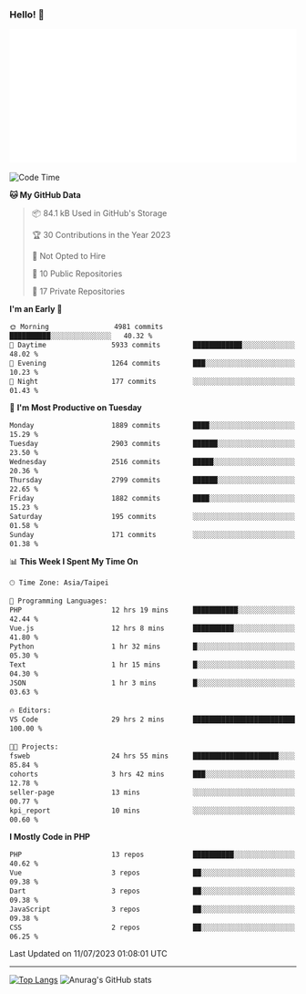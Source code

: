 ### Hello! 👋

![Metrics](/metrics.classic.svg)

<!--START_SECTION:waka-->
![Code Time](http://img.shields.io/badge/Code%20Time-395%20hrs%2024%20mins-blue)

**🐱 My GitHub Data** 

> 📦 84.1 kB Used in GitHub's Storage 
 > 
> 🏆 30 Contributions in the Year 2023
 > 
> 🚫 Not Opted to Hire
 > 
> 📜 10 Public Repositories 
 > 
> 🔑 17 Private Repositories 
 > 
**I'm an Early 🐤** 

```text
🌞 Morning                4981 commits        ██████████░░░░░░░░░░░░░░░   40.32 % 
🌆 Daytime                5933 commits        ████████████░░░░░░░░░░░░░   48.02 % 
🌃 Evening                1264 commits        ███░░░░░░░░░░░░░░░░░░░░░░   10.23 % 
🌙 Night                  177 commits         ░░░░░░░░░░░░░░░░░░░░░░░░░   01.43 % 
```
📅 **I'm Most Productive on Tuesday** 

```text
Monday                   1889 commits        ████░░░░░░░░░░░░░░░░░░░░░   15.29 % 
Tuesday                  2903 commits        ██████░░░░░░░░░░░░░░░░░░░   23.50 % 
Wednesday                2516 commits        █████░░░░░░░░░░░░░░░░░░░░   20.36 % 
Thursday                 2799 commits        ██████░░░░░░░░░░░░░░░░░░░   22.65 % 
Friday                   1882 commits        ████░░░░░░░░░░░░░░░░░░░░░   15.23 % 
Saturday                 195 commits         ░░░░░░░░░░░░░░░░░░░░░░░░░   01.58 % 
Sunday                   171 commits         ░░░░░░░░░░░░░░░░░░░░░░░░░   01.38 % 
```


📊 **This Week I Spent My Time On** 

```text
🕑︎ Time Zone: Asia/Taipei

💬 Programming Languages: 
PHP                      12 hrs 19 mins      ███████████░░░░░░░░░░░░░░   42.44 % 
Vue.js                   12 hrs 8 mins       ██████████░░░░░░░░░░░░░░░   41.80 % 
Python                   1 hr 32 mins        █░░░░░░░░░░░░░░░░░░░░░░░░   05.30 % 
Text                     1 hr 15 mins        █░░░░░░░░░░░░░░░░░░░░░░░░   04.30 % 
JSON                     1 hr 3 mins         █░░░░░░░░░░░░░░░░░░░░░░░░   03.63 % 

🔥 Editors: 
VS Code                  29 hrs 2 mins       █████████████████████████   100.00 % 

🐱‍💻 Projects: 
fsweb                    24 hrs 55 mins      █████████████████████░░░░   85.84 % 
cohorts                  3 hrs 42 mins       ███░░░░░░░░░░░░░░░░░░░░░░   12.78 % 
seller-page              13 mins             ░░░░░░░░░░░░░░░░░░░░░░░░░   00.77 % 
kpi_report               10 mins             ░░░░░░░░░░░░░░░░░░░░░░░░░   00.60 % 
```

**I Mostly Code in PHP** 

```text
PHP                      13 repos            ██████████░░░░░░░░░░░░░░░   40.62 % 
Vue                      3 repos             ██░░░░░░░░░░░░░░░░░░░░░░░   09.38 % 
Dart                     3 repos             ██░░░░░░░░░░░░░░░░░░░░░░░   09.38 % 
JavaScript               3 repos             ██░░░░░░░░░░░░░░░░░░░░░░░   09.38 % 
CSS                      2 repos             ██░░░░░░░░░░░░░░░░░░░░░░░   06.25 % 
```




 Last Updated on 11/07/2023 01:08:01 UTC
<!--END_SECTION:waka-->

<hr>

<span style="display:inline-block">[![Top Langs](https://github-readme-stats.vercel.app/api/top-langs/?username=maureendadap&layout=compact&theme=transparent)](https://github.com/anuraghazra/github-readme-stats)</span>
<span style="display:inline-block">![Anurag's GitHub stats](https://github-readme-stats.vercel.app/api?username=maureendadap&show_icons=true&theme=transparent&count_private=true)</span>

<!--
**MaureenDadap/maureendadap** is a ✨ _special_ ✨ repository because its `README.md` (this file) appears on your GitHub profile.

Here are some ideas to get you started:

- 🔭 I’m currently working on ...
- 🌱 I’m currently learning ...
- 👯 I’m looking to collaborate on ...
- 🤔 I’m looking for help with ...
- 💬 Ask me about ...
- 📫 How to reach me: ...
- 😄 Pronouns: ...
- ⚡ Fun fact: ...
-->
